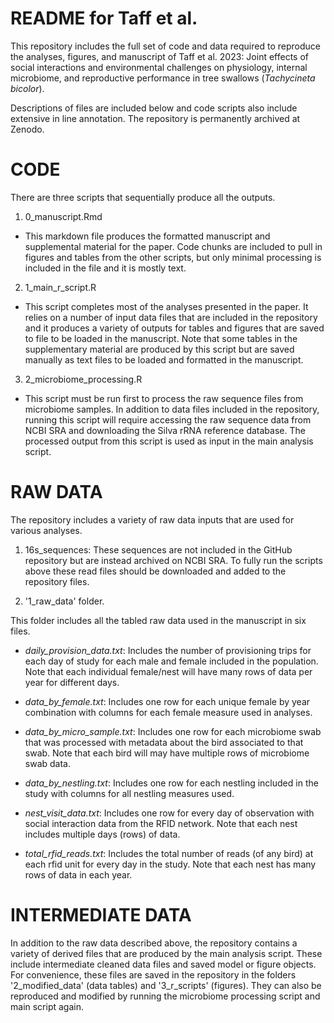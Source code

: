 # README for Taff et al.

This repository includes the full set of code and data required to reproduce the analyses, figures, and manuscript of Taff et al. 2023: Joint effects of social interactions and environmental challenges on physiology, internal microbiome, and reproductive performance in tree swallows (*Tachycineta bicolor*). 

Descriptions of files are included below and code scripts also include extensive in line annotation. The repository is permanently archived at Zenodo.



# CODE

There are three scripts that sequentially produce all the outputs.

1. 0_manuscript.Rmd

  - This markdown file produces the formatted manuscript and supplemental material for the paper. Code chunks are included to pull in figures and tables from the other scripts, but only minimal processing is included in the file and it is mostly text. 
  
2. 1_main_r_script.R

 - This script completes most of the analyses presented in the paper. It relies on a number of input data files that are included in the repository and it produces a variety of outputs for tables and figures that are saved to file to be loaded in the manuscript. Note that some tables in the supplementary material are produced by this script but are saved manually as text files to be loaded and formatted in the manuscript.
 
3. 2_microbiome_processing.R 

 - This script must be run first to process the raw sequence files from microbiome samples. In addition to data files included in the repository, running this script will require accessing the raw sequence data from NCBI SRA and downloading the Silva rRNA reference database. The processed output from this script is used as input in the main analysis script.
 
# RAW DATA

The repository includes a variety of raw data inputs that are used for various analyses.

1. 16s_sequences: These sequences are not included in the GitHub repository but are instead archived on NCBI SRA. To fully run the scripts above these read files should be downloaded and added to the repository files.

2. '1_raw_data' folder.

This folder includes all the tabled raw data used in the manuscript in six files.

- *daily_provision_data.txt*: Includes the number of provisioning trips for each day of study for each male and female included in the population. Note that each individual female/nest will have many rows of data per year for different days.

- *data_by_female.txt*: Includes one row for each unique female by year combination with columns for each female measure used in analyses.

- *data_by_micro_sample.txt*: Includes one row for each microbiome swab that was processed with metadata about the bird associated to that swab. Note that each bird will may have multiple rows of microbiome swab data.

- *data_by_nestling.txt*: Includes one row for each nestling included in the study with columns for all nestling measures used.

- *nest_visit_data.txt*: Includes one row for every day of observation with social interaction data from the RFID network. Note that each nest includes multiple days (rows) of data.

- *total_rfid_reads.txt*: Includes the total number of reads (of any bird) at each rfid unit for every day in the study. Note that each nest has many rows of data in each year.

# INTERMEDIATE DATA

In addition to the raw data described above, the repository contains a variety of derived files that are produced by the main analysis script. These include intermediate cleaned data files and saved model or figure objects. For convenience, these files are saved in the repository in the folders '2_modified_data' (data tables) and '3_r_scripts' (figures). They can also be reproduced and modified by running the microbiome processing script and main script again.